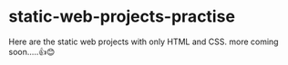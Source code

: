 # static-web-projects-practise
Here are the static web projects with only  HTML  and CSS. more coming soon.....👍😊
